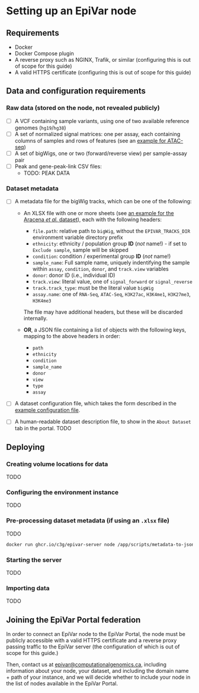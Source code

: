 # Setting up an EpiVar node


## Requirements

* Docker
* Docker Compose plugin
* A reverse proxy such as NGINX, Trafik, or similar (configuring this is out of scope for this guide)
* A valid HTTPS certificate (configuring this is out of scope for this guide)


## Data and configuration requirements

### Raw data (stored on the node, not revealed publicly)

- [ ] A VCF containing sample variants, using one of two available reference genomes (`hg19`/`hg38`)
- [ ] A set of normalized signal matrices: one per assay, each containing columns of samples and rows of features
      (see an [example for ATAC-seq](/input-files/matrices/ATAC-seq.example.tsv))
- [ ] A set of bigWigs, one or two (forward/reverse view) per sample-assay pair
- [ ] Peak and gene-peak-link CSV files:
  - TODO: PEAK DATA

### Dataset metadata

- [ ] A metadata file for the bigWig tracks, which can be one of the following:
  - An XLSX file with one or more sheets 
    (see [an example for the Aracena *et al.* dataset](/input-files/flu-infection.xlsx)), each with the following 
    headers:
     - `file.path`: relative path to `bigWig`, without the `EPIVAR_TRACKS_DIR` environment variable directory prefix
     - `ethnicity`: ethnicity / population group **ID** (*not* name!)
           - if set to `Exclude sample`, sample will be skipped
     - `condition`: condition / experimental group **ID** (*not* name!)
     - `sample_name`: Full sample name, uniquely indentifying the sample within
       `assay`, `condition`, `donor`, and `track.view` variables
     - `donor`: donor ID (i.e., individual ID)
     - `track.view`: literal value, one of `signal_forward` or `signal_reverse`
     - `track.track_type`: must be the literal value `bigWig`
     - `assay.name`: one of `RNA-Seq`, `ATAC-Seq`, `H3K27ac`, `H3K4me1`, `H3K27me3`, `H3K4me3`
    
    The file may have additional headers, but these will be discarded internally.
  - **OR**, a JSON file containing a list of objects with the following keys, mapping to the above headers in order:
     - `path`
     - `ethnicity`
     - `condition`
     - `sample_name`
     - `donor`
     - `view`
     - `type`
     - `assay`
- [ ] A dataset configuration file, which takes the form described in the 
  [example configuration file](/config.example.js).
- [ ] A human-readable dataset description file, to show in the `About Dataset` tab in the portal. TODO


## Deploying

### Creating volume locations for data

TODO

### Configuring the environment instance

TODO

### Pre-processing dataset metadata (if using an `.xlsx` file)

TODO

```bash
docker run ghcr.io/c3g/epivar-server node /app/scripts/metadata-to-json.js < path/to/metadata.xlsx > data/metadata.json
```

### Starting the server

TODO

### Importing data

TODO


## Joining the EpiVar Portal federation

In order to connect an EpiVar node to the EpiVar Portal, the node must be publicly accessible with a valid HTTPS 
certificate and a reverse proxy passing traffic to the EpiVar server (the configuration of which is out of scope for 
this guide.) 

Then, contact us at [epivar@computationalgenomics.ca](mailto:epivar@computationalgenomics.ca), including information 
about your node, your dataset, and including the domain name + path of your instance, and we will decide whether to
include your node in the list of nodes available in the EpiVar Portal.

